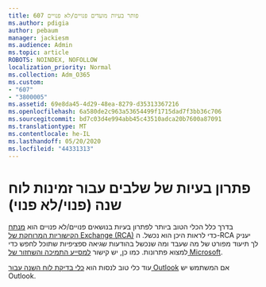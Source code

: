 ```yaml
---
title: 607 פותר בעיות מועדים פנויים/לא פנויים
ms.author: pdigia
author: pebaum
manager: jackiesm
ms.audience: Admin
ms.topic: article
ROBOTS: NOINDEX, NOFOLLOW
localization_priority: Normal
ms.collection: Adm_O365
ms.custom:
- "607"
- "3800005"
ms.assetid: 69e8da45-4d29-48ea-8279-d35313367216
ms.openlocfilehash: 6a580de2c963a53654499f1715dad7f3bb36c706
ms.sourcegitcommit: bd7c03d4e994abb45c43510adca20b7600a87091
ms.translationtype: MT
ms.contentlocale: he-IL
ms.lasthandoff: 05/20/2020
ms.locfileid: "44331313"
---
```

# <a name="troubleshooting-steps-for-calendar-availability-freebusy"></a>פתרון בעיות של שלבים עבור זמינות לוח שנה (פנוי/לא פנוי)

בדרך כלל הכלי הטוב ביותר לפתרון בעיות בנושאים פנויים/לא פנויים הוא [מנתח הקישוריות המרוחקת של Exchange (RCA)](https://testconnectivity.microsoft.com/Default.aspx?testId=freeBusy) כדי לראות היכן הוא נכשל. ה-RCA יעניק לך תיעוד מפורט של מה שעבד ומה שנכשל בהודעות שגיאה ספציפיות שתוכל לחפש כדי למצוא פתרונות. כמו כן, יש קישור [למסייע התמיכה והשחזור של Microsoft](https://diagnostics.office.com/).

עוד כלי טוב לנסות הוא [כלי בדיקת לוח השנה עבור Outlook](https://www.microsoft.com/download/details.aspx?id=28786) אם המשתמש יש Outlook.
